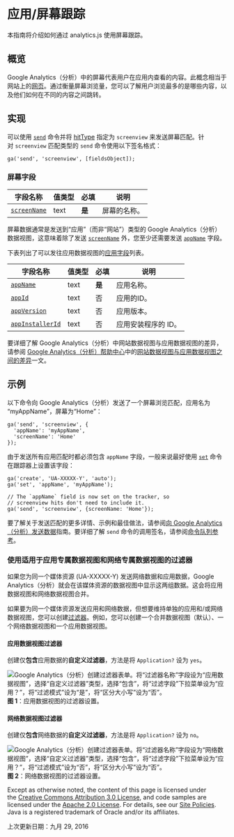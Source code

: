 # 应用/屏幕跟踪

本指南将介绍如何通过 analytics.js 使用屏幕跟踪。

## 概览

Google Analytics（分析）中的屏幕代表用户在应用内查看的内容。此概念相当于网站上的[网页](https://developers.google.cn/analytics/devguides/collection/analyticsjs/pages?hl=zh-cn)。通过衡量屏幕浏览量，您可以了解用户浏览最多的是哪些内容，以及他们如何在不同的内容之间跳转。

## 实现

可以使用 [`send`](https://developers.google.cn/analytics/devguides/collection/analyticsjs/command-queue-reference?hl=zh-cn#send) 命令并将 [hitType](https://developers.google.cn/analytics/devguides/collection/analyticsjs/field-reference?hl=zh-cn#hitType) 指定为 `screenview` 来发送屏幕匹配。针对 `screenview` 匹配类型的 `send` 命令使用以下签名格式：

```
ga('send', 'screenview', [fieldsObject]);
```

### 屏幕字段

| 字段名称                                     | 值类型  | 必填    | 说明     |
| ---------------------------------------- | ---- | ----- | ------ |
| [`screenName`](https://developers.google.cn/analytics/devguides/collection/analyticsjs/field-reference?hl=zh-cn#screenName) | text | **是** | 屏幕的名称。 |

屏幕数据通常是发送到“应用”（而非“网站”）类型的 Google Analytics（分析）数据视图，这意味着除了发送 [`screenName`](https://developers.google.cn/analytics/devguides/collection/analyticsjs/field-reference?hl=zh-cn#screenName) 外，您至少还需要发送 [`appName`](https://developers.google.cn/analytics/devguides/collection/analyticsjs/field-reference?hl=zh-cn#appName) 字段。

下表列出了可以发往应用数据视图的[应用字段](https://developers.google.cn/analytics/devguides/collection/analyticsjs/field-reference?hl=zh-cn#apptracking)列表。

| 字段名称                                     | 值类型  | 必填    | 说明          |
| ---------------------------------------- | ---- | ----- | ----------- |
| [`appName`](https://developers.google.cn/analytics/devguides/collection/analyticsjs/field-reference?hl=zh-cn#appName) | text | **是** | 应用名称。       |
| [`appId`](https://developers.google.cn/analytics/devguides/collection/analyticsjs/field-reference?hl=zh-cn#appId) | text | 否     | 应用的ID。      |
| [`appVersion`](https://developers.google.cn/analytics/devguides/collection/analyticsjs/field-reference?hl=zh-cn#appVersion) | text | 否     | 应用版本。       |
| [`appInstallerId`](https://developers.google.cn/analytics/devguides/collection/analyticsjs/field-reference?hl=zh-cn#appInstallerId) | text | 否     | 应用安装程序的 ID。 |

要详细了解 Google Analytics（分析）中网站数据视图与应用数据视图的差异，请参阅 [Google Analytics（分析）帮助中心](https://support.google.com/analytics?hl=zh-cn)中的[网站数据视图与应用数据视图之间的差异](https://support.google.com/analytics/answer/2649553?hl=zh-cn#WebVersusAppViews)一文。

## 示例

以下命令向 Google Analytics（分析）发送了一个屏幕浏览匹配，应用名为 “myAppName”，屏幕为“Home”：

```
ga('send', 'screenview', {
  'appName': 'myAppName',
  'screenName': 'Home'
});

```

由于发送所有应用匹配时都必须包含 `appName` 字段，一般来说最好使用 [`set`](https://developers.google.cn/analytics/devguides/collection/analyticsjs/command-queue-reference?hl=zh-cn#set) 命令在跟踪器上设置该字段：

```
ga('create', 'UA-XXXXX-Y', 'auto');
ga('set', 'appName', 'myAppName');

// The `appName` field is now set on the tracker, so
// screenview hits don't need to include it.
ga('send', 'screenview', {screenName: 'Home'});

```

要了解关于发送匹配的更多详情、示例和最佳做法，请参阅[向 Google Analytics（分析）发送数据](https://developers.google.cn/analytics/devguides/collection/analyticsjs/sending-hits?hl=zh-cn)指南。要详细了解 `send` 命令的调用签名，请参阅[命令队列参考](https://developers.google.cn/analytics/devguides/collection/analyticsjs/command-queue-reference?hl=zh-cn#send)。

### 使用适用于应用专属数据视图和网络专属数据视图的过滤器

如果您为同一个媒体资源 (UA-XXXXX-Y) 发送网络数据和应用数据，Google Analytics（分析）就会在该媒体资源的数据视图中显示这两组数据。这会将应用数据视图和网络数据视图合并。

如果要为同一个媒体资源发送应用和网络数据，但想要维持单独的应用和/或网络数据视图，您可以创建[过滤器](https://support.google.com/analytics/answer/1033162?hl=zh-cn)。例如，您可以创建一个合并数据视图（默认）、一个网络数据视图和一个应用数据视图。

#### 应用数据视图过滤器

创建仅**包含**应用数据的**自定义过滤器**，方法是将 `Application?` 设为 `yes`。

![Google Analytics（分析）创建过滤器表单。将“过滤器名称”字段设为“应用数据视图”，选择“自定义过滤器”类型，选择“包含”，将“过滤字段”下拉菜单设为“应用？”，将“过滤模式”设为“是”，将“区分大小写”设为“否”。](https://developers.google.cn/analytics/images/devguides/collection/analyticsjs/screens-filter-appview.png?hl=zh-cn)**图 1**：应用数据视图的过滤器设置。

#### 网络数据视图过滤器

创建仅**包含**网络数据的**自定义过滤器**，方法是将 `Application?` 设为 `no`。

![Google Analytics（分析）创建过滤器表单。将“过滤器名称”字段设为“网络数据视图”，选择“自定义过滤器”类型，选择“包含”，将“过滤字段”下拉菜单设为“应用？”，将“过滤模式”设为“否”，将“区分大小写”设为“否”。](https://developers.google.cn/analytics/images/devguides/collection/analyticsjs/screens-filter-webview.png?hl=zh-cn)**图 2**：网络数据视图的过滤器设置。

Except as otherwise noted, the content of this page is licensed under the [Creative Commons Attribution 3.0 License](http://creativecommons.org/licenses/by/3.0/), and code samples are licensed under the [Apache 2.0 License](http://www.apache.org/licenses/LICENSE-2.0). For details, see our [Site Policies](https://developers.google.cn/terms/site-policies?hl=zh-cn). Java is a registered trademark of Oracle and/or its affiliates.

上次更新日期：九月 29, 2016
